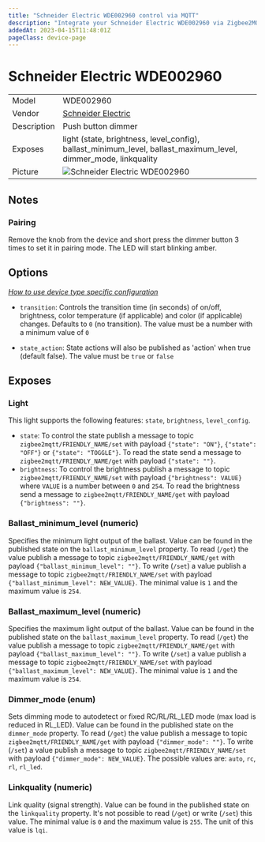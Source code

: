 ```yaml
---
title: "Schneider Electric WDE002960 control via MQTT"
description: "Integrate your Schneider Electric WDE002960 via Zigbee2MQTT with whatever smart home infrastructure you are using without the vendor's bridge or gateway."
addedAt: 2023-04-15T11:48:01Z
pageClass: device-page
---
```


<!-- !!!! -->
<!-- ATTENTION: This file is auto-generated through docgen! -->
<!-- You can only edit the "Notes"-Section between the two comment lines "Notes BEGIN" and "Notes END". -->
<!-- Do not use h1 or h2 heading within "## Notes"-Section. -->
<!-- !!!! -->

# Schneider Electric WDE002960

|     |     |
|-----|-----|
| Model | WDE002960  |
| Vendor  | [Schneider Electric](/supported-devices/#v=Schneider%20Electric)  |
| Description | Push button dimmer |
| Exposes | light (state, brightness, level_config), ballast_minimum_level, ballast_maximum_level, dimmer_mode, linkquality |
| Picture | ![Schneider Electric WDE002960](https://www.zigbee2mqtt.io/images/devices/WDE002960.jpg) |


<!-- Notes BEGIN: You can edit here. Add "## Notes" headline if not already present. -->
## Notes

### Pairing

Remove the knob from the device and short press the dimmer button 3 times to set it in pairing mode.
The LED will start blinking amber.
<!-- Notes END: Do not edit below this line -->


## Options
*[How to use device type specific configuration](../guide/configuration/devices-groups.md#specific-device-options)*

* `transition`: Controls the transition time (in seconds) of on/off, brightness, color temperature (if applicable) and color (if applicable) changes. Defaults to `0` (no transition). The value must be a number with a minimum value of `0`

* `state_action`: State actions will also be published as 'action' when true (default false). The value must be `true` or `false`


## Exposes

### Light 
This light supports the following features: `state`, `brightness`, `level_config`.
- `state`: To control the state publish a message to topic `zigbee2mqtt/FRIENDLY_NAME/set` with payload `{"state": "ON"}`, `{"state": "OFF"}` or `{"state": "TOGGLE"}`. To read the state send a message to `zigbee2mqtt/FRIENDLY_NAME/get` with payload `{"state": ""}`.
- `brightness`: To control the brightness publish a message to topic `zigbee2mqtt/FRIENDLY_NAME/set` with payload `{"brightness": VALUE}` where `VALUE` is a number between `0` and `254`. To read the brightness send a message to `zigbee2mqtt/FRIENDLY_NAME/get` with payload `{"brightness": ""}`.

### Ballast_minimum_level (numeric)
Specifies the minimum light output of the ballast.
Value can be found in the published state on the `ballast_minimum_level` property.
To read (`/get`) the value publish a message to topic `zigbee2mqtt/FRIENDLY_NAME/get` with payload `{"ballast_minimum_level": ""}`.
To write (`/set`) a value publish a message to topic `zigbee2mqtt/FRIENDLY_NAME/set` with payload `{"ballast_minimum_level": NEW_VALUE}`.
The minimal value is `1` and the maximum value is `254`.

### Ballast_maximum_level (numeric)
Specifies the maximum light output of the ballast.
Value can be found in the published state on the `ballast_maximum_level` property.
To read (`/get`) the value publish a message to topic `zigbee2mqtt/FRIENDLY_NAME/get` with payload `{"ballast_maximum_level": ""}`.
To write (`/set`) a value publish a message to topic `zigbee2mqtt/FRIENDLY_NAME/set` with payload `{"ballast_maximum_level": NEW_VALUE}`.
The minimal value is `1` and the maximum value is `254`.

### Dimmer_mode (enum)
Sets dimming mode to autodetect or fixed RC/RL/RL_LED mode (max load is reduced in RL_LED).
Value can be found in the published state on the `dimmer_mode` property.
To read (`/get`) the value publish a message to topic `zigbee2mqtt/FRIENDLY_NAME/get` with payload `{"dimmer_mode": ""}`.
To write (`/set`) a value publish a message to topic `zigbee2mqtt/FRIENDLY_NAME/set` with payload `{"dimmer_mode": NEW_VALUE}`.
The possible values are: `auto`, `rc`, `rl`, `rl_led`.

### Linkquality (numeric)
Link quality (signal strength).
Value can be found in the published state on the `linkquality` property.
It's not possible to read (`/get`) or write (`/set`) this value.
The minimal value is `0` and the maximum value is `255`.
The unit of this value is `lqi`.

